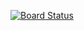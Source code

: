 [![Board Status](https://dev.azure.com/cenkayyaman0417/b0752e6b-4604-4139-8ec6-e43ded30a7f6/6185f2f7-0273-4eb9-91b3-e403c5d9c336/_apis/work/boardbadge/2d7696ed-ca93-4f1e-8a11-70ea73b13aa4?columnOptions=1)](https://dev.azure.com/cenkayyaman0417/b0752e6b-4604-4139-8ec6-e43ded30a7f6/_boards/board/t/6185f2f7-0273-4eb9-91b3-e403c5d9c336/Microsoft.FeatureCategory/)
